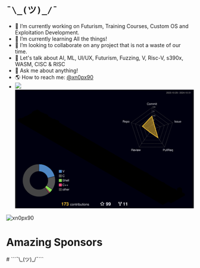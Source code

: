 # ```¯\_(ツ)_/¯``` 
- 🔭 I’m currently working on Futurism, Training Courses, Custom OS and Exploitation Development.
- 🌱 I’m currently learning All the things!
- 👯 I’m looking to collaborate on any project that is not a waste of our time.
- 🤔 Let's talk about AI, ML, UI/UX, Futurism, Fuzzing, V, Risc-V, s390x, WASM, CISC & RISC
- 💬 Ask me about anything!
- 🌎 How to reach me: [@xn0px90](https://x.com/xn0px90)
- [![](https://img.shields.io/static/v1?label=Sponsor&message=%E2%9D%A4&logo=GitHub&color=%23fe8e86)](https://github.com/sponsors/xn0px90)
![](./profile-3d-contrib/profile-night-rainbow.svg)

<p align="left"> <img src="https://komarev.com/ghpvc/?username=xn0px90&label=Profile%20views&color=0e75b6&style=flat" alt="xn0px90" /> </p>

# Amazing Sponsors 

<p <img src="https://avatars.githubusercontent.com/u/87086734?s=200&v=4"/>
# ```¯\_(ツ)_/¯``` 
